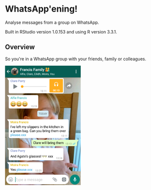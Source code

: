 # WhatsApp'ening!
Analyse messages from a group on WhatsApp.

Built in RStudio version 1.0.153 and using R version 3.3.1.

## Overview
So you're in a WhatsApp group with your friends, family or colleagues. 

<img src="https://github.com/Cuahchic/whatsapp-analysis/blob/master/img/WhatsApp%20Example.png" width="250">
